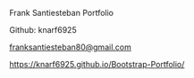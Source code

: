 Frank Santiesteban Portfolio

Github: knarf6925

franksantiesteban80@gmail.com

https://knarf6925.github.io/Bootstrap-Portfolio/

